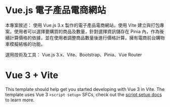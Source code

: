 # Vue.js 電子產品電商網站

本專案敘述：
使用 Vue.js 3.x 製作的電子產品電商網站，使用 Vite 建立與打包專案，使用者可以選擇要購買的商品及數量，針對選擇資訊儲存在 Pinia 內，作為後續計算價格的依據，並在使用者調整商品數量後進行價格計算，擁有電商前台購物車模擬結帳的功能。

選用技術及工具：
Vue.js 3.x、Vite、Bootstrap、Pinia、Vue Router

# Vue 3 + Vite

This template should help get you started developing with Vue 3 in Vite. The template uses Vue 3 `<script setup>` SFCs, check out the [script setup docs](https://v3.vuejs.org/api/sfc-script-setup.html#sfc-script-setup) to learn more.
